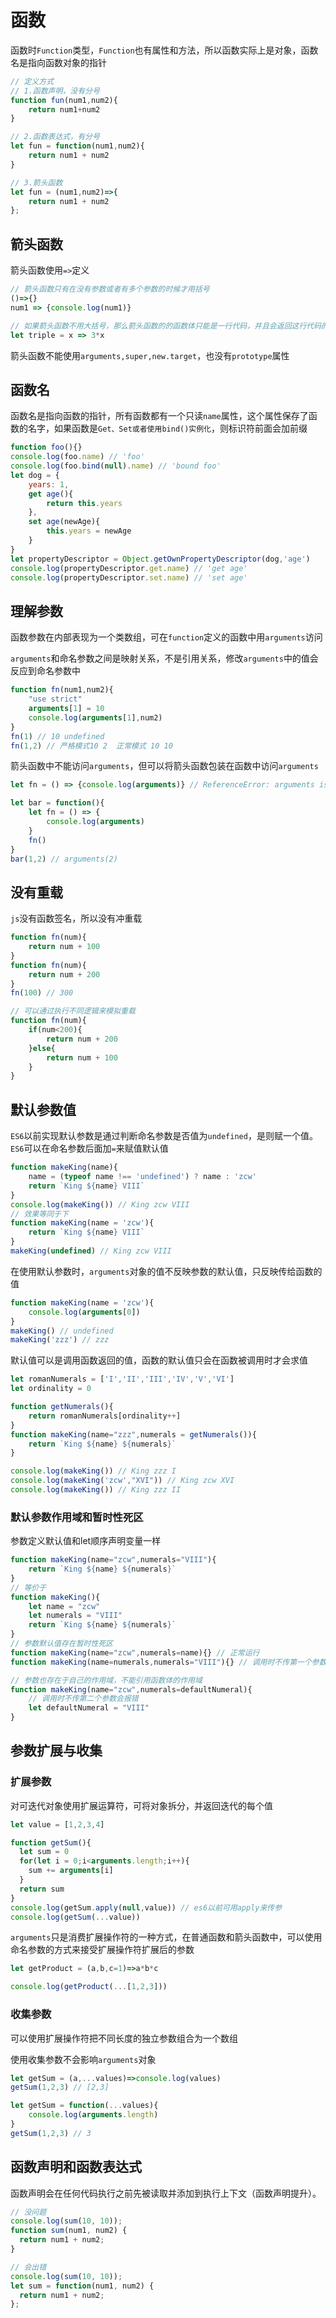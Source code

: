 # 函数

函数时`Function`类型，`Function`也有属性和方法，所以函数实际上是对象，函数名是指向函数对象的指针

```js
// 定义方式
// 1.函数声明，没有分号
function fun(num1,num2){
	return num1+num2
}

// 2.函数表达式，有分号
let fun = function(num1,num2){
	return num1 + num2
}

// 3.箭头函数
let fun = (num1,num2)=>{
    return num1 + num2
};
```

## 箭头函数

箭头函数使用`=>`定义

```js
// 箭头函数只有在没有参数或者有多个参数的时候才用括号
()=>{}
num1 => {console.log(num1)}
```

```js
// 如果箭头函数不用大括号，那么箭头函数的的函数体只能是一行代码，并且会返回这行代码的值
let triple = x => 3*x
```

箭头函数不能使用`arguments,super,new.target`，也没有`prototype`属性

## 函数名

函数名是指向函数的指针，所有函数都有一个只读`name`属性，这个属性保存了函数的名字，如果函数是`Get、Set或者使用bind()实例化`，则标识符前面会加前缀

```js
function foo(){}
console.log(foo.name) // 'foo'
console.log(foo.bind(null).name) // 'bound foo'
let dog = {
    years: 1,
    get age(){
        return this.years
    },
    set age(newAge){
        this.years = newAge
    }
}
let propertyDescriptor = Object.getOwnPropertyDescriptor(dog,'age')
console.log(propertyDescriptor.get.name) // 'get age'
console.log(propertyDescriptor.set.name) // 'set age'
```

## 理解参数

函数参数在内部表现为一个类数组，可在`function`定义的函数中用`arguments`访问

`arguments`和命名参数之间是映射关系，不是引用关系，修改`arguments`中的值会反应到命名参数中

```js
function fn(num1,num2){
    "use strict"
    arguments[1] = 10
    console.log(arguments[1],num2)
}
fn(1) // 10 undefined
fn(1,2) // 严格模式10 2  正常模式 10 10
```

箭头函数中不能访问`arguments`，但可以将箭头函数包装在函数中访问`arguments`

```js
let fn = () => {console.log(arguments)} // ReferenceError: arguments is not defined

let bar = function(){
	let fn = () => {
		console.log(arguments)
	}
	fn()
}
bar(1,2) // arguments(2)
```

## 没有重载

`js`没有函数签名，所以没有冲重载

```js
function fn(num){
	return num + 100
}
function fn(num){
	return num + 200
}
fn(100) // 300

// 可以通过执行不同逻辑来模拟重载
function fn(num){
    if(num<200){
        return num + 200
    }else{
        return num + 100
    }
}
```

## 默认参数值

`ES6`以前实现默认参数是通过判断命名参数是否值为`undefined`，是则赋一个值。`ES6`可以在命名参数后面加`=`来赋值默认值

```js
function makeKing(name){
	name = (typeof name !== 'undefined') ? name : 'zcw'
	return `King ${name} VIII`
}
console.log(makeKing()) // King zcw VIII
// 效果等同于下
function makeKing(name = 'zcw'){
	return `King ${name} VIII`
}
makeKing(undefined) // King zcw VIII
```

在使用默认参数时，`arguments`对象的值不反映参数的默认值，只反映传给函数的值

```js
function makeKing(name = 'zcw'){
	console.log(arguments[0])
}
makeKing() // undefined
makeKing('zzz') // zzz
```

默认值可以是调用函数返回的值，函数的默认值只会在函数被调用时才会求值

```js
let romanNumerals = ['I','II','III','IV','V','VI']
let ordinality = 0

function getNumerals(){
	return romanNumerals[ordinality++]
}
function makeKing(name="zzz",numerals = getNumerals()){
    return `King ${name} ${numerals}`
}

console.log(makeKing()) // King zzz I
console.log(makeKing('zcw',"XVI")) // King zcw XVI
console.log(makeKing()) // King zzz II
```

### 默认参数作用域和暂时性死区

参数定义默认值和let顺序声明变量一样

```js
function makeKing(name="zcw",numerals="VIII"){
	return `King ${name} ${numerals}`
}
// 等价于
function makeKing(){
	let name = "zcw"
	let numerals = "VIII"
	return `King ${name} ${numerals}`
}
// 参数默认值存在暂时性死区
function makeKing(name="zcw",numerals=name){} // 正常运行
function makeKing(name=numerals,numerals="VIII"){} // 调用时不传第一个参数会报错

// 参数也存在于自己的作用域，不能引用函数体的作用域
function makeKing(name="zcw",numerals=defaultNumeral){
	// 调用时不传第二个参数会报错
	let defaultNumeral = "VIII"
}
```

## 参数扩展与收集

### 扩展参数

对可迭代对象使用扩展运算符，可将对象拆分，并返回迭代的每个值

```js
let value = [1,2,3,4]

function getSum(){
  let sum = 0
  for(let i = 0;i<arguments.length;i++){
    sum += arguments[i]
  }
  return sum
}
console.log(getSum.apply(null,value)) // es6以前可用apply来传参
console.log(getSum(...value))
```

`arguments`只是消费扩展操作符的一种方式，在普通函数和箭头函数中，可以使用命名参数的方式来接受扩展操作符扩展后的参数

```js
let getProduct = (a,b,c=1)=>a*b*c

console.log(getProduct(...[1,2,3]))
```

### 收集参数

可以使用扩展操作符把不同长度的独立参数组合为一个数组

使用收集参数不会影响`arguments`对象

```js
let getSum = (a,...values)=>console.log(values)
getSum(1,2,3) // [2,3]

let getSum = function(...values){
    console.log(arguments.length)
}
getSum(1,2,3) // 3
```

## 函数声明和函数表达式

函数声明会在任何代码执行之前先被读取并添加到执行上下文（函数声明提升）。

```js
// 没问题
console.log(sum(10, 10));
function sum(num1, num2) {
  return num1 + num2;
}

// 会出错
console.log(sum(10, 10));
let sum = function(num1, num2) {
  return num1 + num2;
};
```



